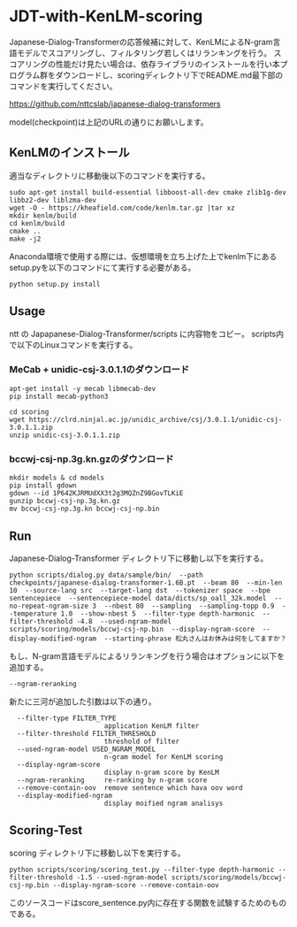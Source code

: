 # JDT-with-KenLM-scoring
Japanese-Dialog-Transformerの応答候補に対して、KenLMによるN-gram言語モデルでスコアリングし、フィルタリング若しくはリランキングを行う。
スコアリングの性能だけ見たい場合は、依存ライブラリのインストールを行い本プログラム群をダウンロードし、scoringディレクトリ下でREADME.md最下部のコマンドを実行してください。

https://github.com/nttcslab/japanese-dialog-transformers

model(checkpoint)は上記のURLの通りにお願いします。

## KenLMのインストール
適当なディレクトリに移動後以下のコマンドを実行する。
```
sudo apt-get install build-essential libboost-all-dev cmake zlib1g-dev libbz2-dev liblzma-dev
wget -O - https://kheafield.com/code/kenlm.tar.gz |tar xz
mkdir kenlm/build
cd kenlm/build
cmake ..
make -j2
```

Anaconda環境で使用する際には、仮想環境を立ち上げた上でkenlm下にあるsetup.pyを以下のコマンドにて実行する必要がある。
```
python setup.py install
```

## Usage
ntt の Japapanese-Dialog-Transformer/scripts に内容物をコピー。
scripts内で以下のLinuxコマンドを実行する。

### MeCab + unidic-csj-3.0.1.1のダウンロード
```
apt-get install -y mecab libmecab-dev
pip install mecab-python3

cd scoring
wget https://clrd.ninjal.ac.jp/unidic_archive/csj/3.0.1.1/unidic-csj-3.0.1.1.zip
unzip unidic-csj-3.0.1.1.zip
```

### bccwj-csj-np.3g.kn.gzのダウンロード
```
mkdir models & cd models
pip install gdown
gdown --id 1P642KJRMUdXX3t2g3MQZnZ9BGovTLKiE
gunzip bccwj-csj-np.3g.kn.gz
mv bccwj-csj-np.3g.kn bccwj-csj-np.bin
```

## Run
Japanese-Dialog-Transformer ディレクトリ下に移動し以下を実行する。
```
python scripts/dialog.py data/sample/bin/  --path checkpoints/japanese-dialog-transformer-1.6B.pt  --beam 80  --min-len 10  --source-lang src  --target-lang dst  --tokenizer space  --bpe sentencepiece  --sentencepiece-model data/dicts/sp_oall_32k.model  --no-repeat-ngram-size 3  --nbest 80  --sampling  --sampling-topp 0.9  --temperature 1.0  --show-nbest 5  --filter-type depth-harmonic  --filter-threshold -4.8  --used-ngram-model scripts/scoring/models/bccwj-csj-np.bin  --display-ngram-score  --display-modified-ngram  --starting-phrase 松丸さんはお休みは何をしてますか？
```
もし、N-gram言語モデルによるリランキングを行う場合はオプションに以下を追加する。
```
--ngram-reranking
```
新たに三河が追加した引数は以下の通り。
```
  --filter-type FILTER_TYPE
                        application KenLM filter
  --filter-threshold FILTER_THRESHOLD
                        threshold of filter
  --used-ngram-model USED_NGRAM_MODEL
                        n-gram model for KenLM scoring
  --display-ngram-score
                        display n-gram score by KenLM
  --ngram-reranking     re-ranking by n-gram score
  --remove-contain-oov  remove sentence which hava oov word
  --display-modified-ngram
                        display moified ngram analisys
```

## Scoring-Test
scoring ディレクトリ下に移動し以下を実行する。
```
python scripts/scoring/scoring_test.py --filter-type depth-harmonic --filter-threshold -1.5 --used-ngram-model scripts/scoring/models/bccwj-csj-np.bin --display-ngram-score --remove-contain-oov
```
このソースコードはscore_sentence.py内に存在する関数を試験するためのものである。
